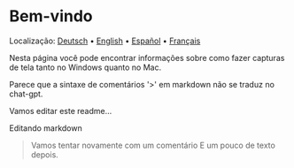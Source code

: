 # Bem-vindo
Localização: [Deutsch](https://ewildingli.github.io/Global-Instructor-Guidelines/DE/) • [English](https://ewildingli.github.io/Global-Instructor-Guidelines/) • [Español](https://ewildingli.github.io/Global-Instructor-Guidelines/ES/) • [Français](https://ewildingli.github.io/Global-Instructor-Guidelines/FR/)

Nesta página você pode encontrar informações sobre como fazer capturas de tela tanto no Windows quanto no Mac.

Parece que a sintaxe de comentários '>' em markdown não se traduz no chat-gpt.

Vamos editar este readme...

Editando markdown

> Vamos tentar novamente com um comentário
E um pouco de texto depois.